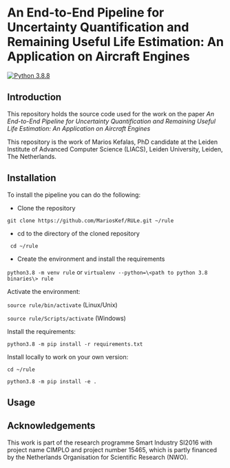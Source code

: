 # An End-to-End Pipeline for Uncertainty Quantification and Remaining Useful Life Estimation: An Application on Aircraft Engines

[![Python 3.8.8](https://img.shields.io/badge/python-3.8.8-green.svg?style=plastic)](https://www.python.org/downloads/release/python-388/)


## Introduction

This repository holds the source code used for the work on the paper *An End-to-End Pipeline for Uncertainty Quantification and Remaining Useful Life Estimation: An Application on Aircraft Engines*

This repository is the work of Marios Kefalas, PhD candidate at the Leiden Institute of Advanced Computer Science (LIACS), Leiden University, Leiden, The Netherlands.

## Installation
To install the pipeline you can do the following:
* Clone the repository 

```git clone https://github.com/MariosKef/RULe.git ~/rule```

* cd to the directory of the cloned repository

``` cd ~/rule```

* Create the environment and install the requirements

```python3.8 -m venv rule``` or 
```virtualenv --python=\<path to python 3.8 binaries\> rule```

Activate the environment:

```source rule/bin/activate``` (Linux/Unix)

```source rule/Scripts/activate``` (Windows)

Install the requirements:

```python3.8 -m pip install -r requirements.txt```

Install locally to work on your own version:

```cd ~/rule```

```python3.8 -m pip install -e .```

## Usage


## Acknowledgements 
This work is part of the research programme Smart Industry SI2016 with project name CIMPLO and project number 15465, which is partly financed by the Netherlands Organisation for Scientific Research (NWO).
